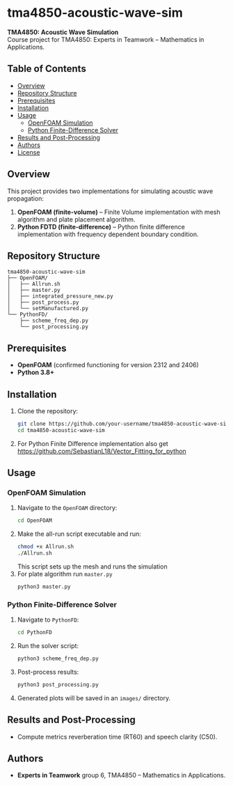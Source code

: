 # tma4850-acoustic-wave-sim

**TMA4850: Acoustic Wave Simulation**\
Course project for TMA4850: Experts in Teamwork – Mathematics in Applications.

## Table of Contents

- [Overview](#overview)
- [Repository Structure](#repository-structure)
- [Prerequisites](#prerequisites)
- [Installation](#installation)
- [Usage](#usage)
  - [OpenFOAM Simulation](#openfoam-simulation)
  - [Python Finite-Difference Solver](#python-finite-difference-solver)
- [Results and Post-Processing](#results-and-post-processing)
- [Authors](#authors)
- [License](#license)

## Overview

This project provides two implementations for simulating acoustic wave propagation:

1. **OpenFOAM (finite-volume)** – Finite Volume implementation with mesh algorithm and plate placement algorithm.
2. **Python FDTD (finite-difference)** – Python finite difference implementation with frequency dependent boundary condition. 

## Repository Structure

```
tma4850-acoustic-wave-sim
├── OpenFOAM/
│   ├── Allrun.sh
│   ├── master.py
│   ├── integrated_pressure_new.py
│   ├── post_process.py
│   └── setManufactured.py
└── PythonFD/
    ├── scheme_freq_dep.py
    └── post_processing.py
```

## Prerequisites

- **OpenFOAM** (confirmed functioning for version 2312 and 2406)
- **Python 3.8+**

## Installation

1. Clone the repository:
   ```bash
   git clone https://github.com/your-username/tma4850-acoustic-wave-sim.git
   cd tma4850-acoustic-wave-sim
   ```
2. For Python Finite Difference implementation also get https://github.com/SebastianL18/Vector_Fitting_for_python

## Usage

### OpenFOAM Simulation

1. Navigate to the `OpenFOAM` directory:
   ```bash
   cd OpenFOAM
   ```
2. Make the all-run script executable and run:
   ```bash
   chmod +x Allrun.sh
   ./Allrun.sh
   ```
   This script sets up the mesh and runs the simulation
3. For plate algorithm run `master.py`
   ```bash
   python3 master.py
   ```

### Python Finite-Difference Solver

1. Navigate to `PythonFD`:
   ```bash
   cd PythonFD
   ```
2. Run the solver script:
   ```bash
   python3 scheme_freq_dep.py
   ```
3. Post-process results:
   ```bash
   python3 post_processing.py
   ```
4. Generated plots will be saved in an `images/` directory.

## Results and Post-Processing

- Compute metrics reverberation time (RT60) and speech clarity (C50).

## Authors

- **Experts in Teamwork** group 6, TMA4850 – Mathematics in Applications.

